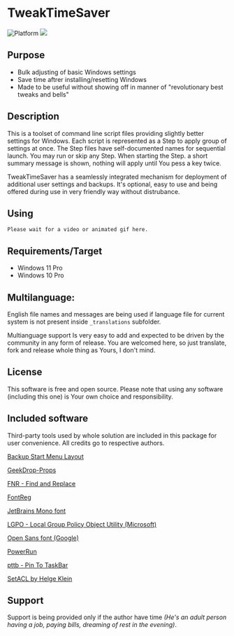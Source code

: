 # TweakTimeSaver

![Platform](https://img.shields.io/static/v1?label=platform&message=windows11/10&color=blue&style=flat) ![](https://img.shields.io/static/v1?label=code&message=bathfile&color=red&style=flat)

## Purpose

- Bulk adjusting of basic Windows settings
- Save time aftrer installing/resetting Windows
- Made to be useful without showing off in manner of "revolutionary best tweaks and bells"

## Description

This is a toolset of command line script files providing slightly better settings for Windows. Each script is represented as a Step to apply group of settings at once. The Step files have self-documented names for sequential launch. You may run or skip any Step. When starting the Step. a short summary message is shown, nothing will apply until You pess a key twice.

TweakTimeSaver has a seamlessly integrated mechanism for deployment of additional user settings and backups. It's optional, easy to use and being offered during use in very friendly way without distrubance.

## Using

```
Please wait for a video or animated gif here.
```

## Requirements/Target

- Windows 11 Pro
- Windows 10 Pro

## Multilanguage:

English file names and messages are being used if language file for current system is not present inside `_translations` subfolder.

Multianguage support Is very easy to add and expected to be driven by the community in any form of release. You are welcomed here, so just translate, fork and release whole thing as Yours, I don't mind.

## License

This software is free and open source. Please note that using any software (including this one) is Your own choice and responsibility.

## Included software

Third-party tools used by whole solution are included in this package for user convenience. All credits go to respective authors.

[Backup Start Menu Layout](https://www.sordum.org/10997/backup-start-menu-layout-v1-6/)

[GeekDrop-Props](https://github.com/STaRDoGG/GeekDrop-Props)

[FNR - Find and Replace](http://findandreplace.io)

[FontReg](https://github.com/jason-jxc/FontReg)

[JetBrains Mono font](https://www.jetbrains.com/lp/mono/)

[LGPO - Local Group Policy Object Utility (Microsoft)](https://techcommunity.microsoft.com/t5/microsoft-security-baselines/lgpo-exe-local-group-policy-object-utility-v1-0/ba-p/701045)

[Open Sans font (Google)](https://fonts.google.com/specimen/Open+Sans)

[PowerRun](https://www.sordum.org/9416/powerrun-v1-6-run-with-highest-privileges/)

[pttb - Pin To TaskBar](https://https://github.com/0x546F6D/pttb_-_Pin_To_TaskBar)

[SetACL by Helge Klein](https://helgeklein.com/setacl/)

## Support

Support is being provided only if the author have time _(He's an adult person having a job, paying bills, dreaming of rest in the evening)_.
